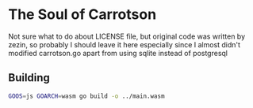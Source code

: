 # The Soul of Carrotson

Not sure what to do about LICENSE file, but original code was written by zezin, so probably I should leave it here
especially since I almost didn't modified carrotson.go apart from using sqlite instead of postgresql

## Building

```sh
GOOS=js GOARCH=wasm go build -o ../main.wasm
```

